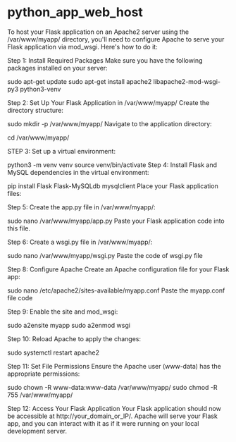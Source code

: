 # python_app_web_host
To host your Flask application on an Apache2 server using the /var/www/myapp/ directory, you'll need to configure Apache to serve your Flask application via mod_wsgi. Here's how to do it:

Step 1: Install Required Packages Make sure you have the following packages installed on your server:

sudo apt-get update sudo apt-get install apache2 libapache2-mod-wsgi-py3 python3-venv

Step 2: Set Up Your Flask Application in /var/www/myapp/ Create the directory structure:

sudo mkdir -p /var/www/myapp/ Navigate to the application directory:

cd /var/www/myapp/

STEP 3: Set up a virtual environment:

python3 -m venv venv source venv/bin/activate Step 4: Install Flask and MySQL dependencies in the virtual environment:

pip install Flask Flask-MySQLdb mysqlclient Place your Flask application files:

Step 5: Create the app.py file in /var/www/myapp/:

sudo nano /var/www/myapp/app.py Paste your Flask application code into this file.

Step 6: Create a wsgi.py file in /var/www/myapp/:

sudo nano /var/www/myapp/wsgi.py 
Paste the code of wsgi.py file

Step 8: Configure Apache Create an Apache configuration file for your Flask app:

sudo nano /etc/apache2/sites-available/myapp.conf Paste the myapp.conf file code

Step 9: Enable the site and mod_wsgi:

sudo a2ensite myapp sudo a2enmod wsgi

Step 10: Reload Apache to apply the changes:

sudo systemctl restart apache2

Step 11: Set File Permissions Ensure the Apache user (www-data) has the appropriate permissions:

sudo chown -R www-data:www-data /var/www/myapp/ sudo chmod -R 755 /var/www/myapp/

Step 12: Access Your Flask Application Your Flask application should now be accessible at http://your_domain_or_IP/. Apache will serve your Flask app, and you can interact with it as if it were running on your local development server.
